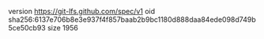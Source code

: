 version https://git-lfs.github.com/spec/v1
oid sha256:6137e706b8e3e937f4f857baab2b9bc1180d888daa84ede098d749b5ce50cb93
size 1956
